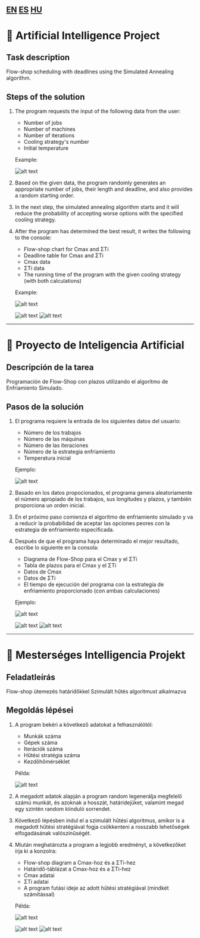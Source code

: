 ## [EN](#-artificial-intelligence-project) [ES](#-proyecto-de-inteligencia-artificial) [HU](#-mesterséges-intelligencia-projekt)
# 🤖 Artificial Intelligence Project
## Task description

Flow-shop scheduling with deadlines using the Simulated Annealing algorithm.

## Steps of the solution

1. The program requests the input of the following data from the user:
     - Number of jobs
     - Number of machines
     - Number of iterations
     - Cooling strategy's number
     - Initial temperature
    
     Example:
     
     ![alt text](https://github.com/APeterIstvan/Artificial-Intelligence/blob/main/images/input.png?raw=true)


2. Based on the given data, the program randomly generates an appropriate number of jobs, their length and deadline, and also provides a random starting order.
3. In the next step, the simulated annealing algorithm starts and it will reduce the probability of accepting worse options with the specified cooling strategy.
4. After the program has determined the best result, it writes the following to the console:
     - Flow-shop chart for Cmax and ΣTi
     - Deadline table for Cmax and ΣTi
     - Cmax data
     - ΣTi data
     - The running time of the program with the given cooling strategy (with both calculations)
    
    Example:
    
    ![alt text](https://github.com/APeterIstvan/Artificial-Intelligence/blob/main/images/charts.png?raw=true)
    
    ![alt text](https://github.com/APeterIstvan/Artificial-Intelligence/blob/main/images/tables.png?raw=true)
    ![alt text](https://github.com/APeterIstvan/Artificial-Intelligence/blob/main/images/data.png?raw=true)

-------------------------------------    
    
# 🤖 Proyecto de Inteligencia Artificial
## Descripción de la tarea
Programación de Flow-Shop con plazos utilizando el algoritmo de Enfriamiento Simulado.

## Pasos de la solución
1. El programa requiere la entrada de los siguientes datos del usuario:
     - Número de los trabajos
     - Número de las máquinas
     - Número de las iteraciones
     - Número de la estrategia enfriamiento
     - Temperatura inicial
    
     Ejemplo:
    
     ![alt text](https://github.com/APeterIstvan/Artificial-Intelligence/blob/main/images/input.png?raw=true)
    
2. Basado en los datos propocionados, el programa genera aleatoriamente el número apropiado de los trabajos, sus longitudes y plazos, y también proporciona un orden inicial.
3. En el próximo paso comienza el algoritmo de enfriamiento simulado y va a reducir la probabilidad de aceptar las opciones peores con la estrategia de enfriamiento especificada.
4. Después de que el programa haya determinado el mejor resultado, escribe lo siguiente en la consola:
     - Diagrama de Flow-Shop para el Cmax y el ΣTi
     - Tabla de plazos para el Cmax y el ΣTi
     - Datos de Cmax
     - Datos de ΣTi
     - El tiempo de ejecución del programa con la estrategia de enfriamiento proporcionado (con ambas calculaciones)
     
     Ejemplo:

     ![alt text](https://github.com/APeterIstvan/Artificial-Intelligence/blob/main/images/charts.png?raw=true)
    
     ![alt text](https://github.com/APeterIstvan/Artificial-Intelligence/blob/main/images/tables.png?raw=true)
     ![alt text](https://github.com/APeterIstvan/Artificial-Intelligence/blob/main/images/data.png?raw=true)
     
-------------------------------------

# 🤖 Mesterséges Intelligencia Projekt
## Feladatleírás
Flow-shop ütemezés határidőkkel Szimulált hűtés algoritmust alkalmazva

## Megoldás lépései
1. A program bekéri a következő adatokat a felhasználótól:
     - Munkák száma
     - Gépek száma
     - Iterációk száma
     - Hűtési stratégia száma
     - Kezdőhőmérséklet
    
     Példa:
    
     ![alt text](https://github.com/APeterIstvan/Artificial-Intelligence/blob/main/images/input.png?raw=true)
    
2. A megadott adatok alapján a program random legenerálja megfelelő számú munkát, és azoknak a hosszát, határidejüket, valamint megad egy szintén random kiinduló sorrendet.
3. Következő lépésben indul el a szimulált hűtési algoritmus, amikor is a megadott hűtési stratégiával fogja csökkenteni a rosszabb lehetőségek elfogadásának valószínűségét.
4. Miután meghatározta a program a legjobb eredményt, a következőket írja ki a konzolra:
     - Flow-shop diagram a Cmax-hoz és a ΣTi-hez
     - Határidő-táblázat a Cmax-hoz és a ΣTi-hez
     - Cmax adatai
     - ΣTi adatai
     - A program futási ideje az adott hűtési stratégiával (mindkét számítással)
    
     Példa:
    
     ![alt text](https://github.com/APeterIstvan/Artificial-Intelligence/blob/main/images/charts.png?raw=true)
    
     ![alt text](https://github.com/APeterIstvan/Artificial-Intelligence/blob/main/images/tables.png?raw=true)
     ![alt text](https://github.com/APeterIstvan/Artificial-Intelligence/blob/main/images/data.png?raw=true)
